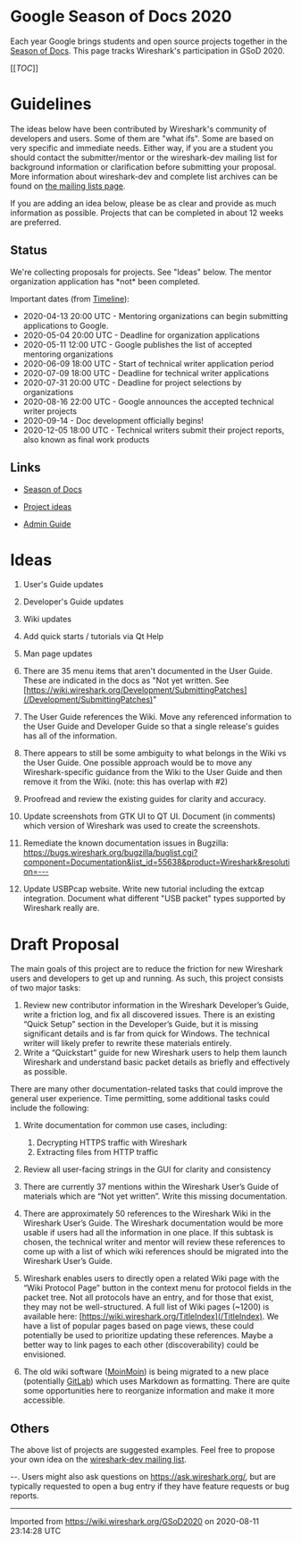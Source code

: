# Google Season of Docs 2020

Each year Google brings students and open source projects together in the [Season of Docs](https://developers.google.com/season-of-docs). This page tracks Wireshark's participation in GSoD 2020.

[[_TOC_]]

# Guidelines

The ideas below have been contributed by Wireshark's community of developers and users. Some of them are "what ifs". Some are based on very specific and immediate needs. Either way, if you are a student you should contact the submitter/mentor or the wireshark-dev mailing list for background information or clarification before submitting your proposal. More information about wireshark-dev and complete list archives can be found on [the mailing lists page](https://www.wireshark.org/lists/).

If you are adding an idea below, please be as clear and provide as much information as possible. Projects that can be completed in about 12 weeks are preferred.

## Status

We're collecting proposals for projects. See "Ideas" below. The mentor organization application has \*not\* been completed.

Important dates (from [Timeline](https://developers.google.com/season-of-docs/docs/timeline)):

  - 2020-04-13 20:00 UTC - Mentoring organizations can begin submitting applications to Google.
  - 2020-05-04 20:00 UTC - Deadline for organization applications
  - 2020-05-11 12:00 UTC - Google publishes the list of accepted mentoring organizations
  - 2020-06-09 18:00 UTC - Start of technical writer application period
  - 2020-07-09 18:00 UTC - Deadline for technical writer applications
  - 2020-07-31 20:00 UTC - Deadline for project selections by organizations
  - 2020-08-16 22:00 UTC - Google announces the accepted technical writer projects
  - 2020-09-14 - Doc development officially begins\!
  - 2020-12-05 18:00 UTC - Technical writers submit their project reports, also known as final work products

## Links

  - [Season of Docs](https://developers.google.com/season-of-docs)

  - [Project ideas](https://developers.google.com/season-of-docs/docs/project-ideas)

  - [Admin Guide](https://developers.google.com/season-of-docs/docs/admin-guide)

# Ideas

1.  User's Guide updates

2.  Developer's Guide updates

3.  Wiki updates

4.  Add quick starts / tutorials via Qt Help

5.  Man page updates

6.  There are 35 menu items that aren't documented in the User Guide. These are indicated in the docs as "Not yet written. See [https://wiki.wireshark.org/Development/SubmittingPatches](/Development/SubmittingPatches)"

7.  The User Guide references the Wiki. Move any referenced information to the User Guide and Developer Guide so that a single release's guides has all of the information.

8.  There appears to still be some ambiguity to what belongs in the Wiki vs the User Guide. One possible approach would be to move any Wireshark-specific guidance from the Wiki to the User Guide and then remove it from the Wiki. (note: this has overlap with \#2)

9.  Proofread and review the existing guides for clarity and accuracy.

10. Update screenshots from GTK UI to QT UI. Document (in comments) which version of Wireshark was used to create the screenshots.

11. Remediate the known documentation issues in Bugzilla: <https://bugs.wireshark.org/bugzilla/buglist.cgi?component=Documentation&list_id=55638&product=Wireshark&resolution=--->

12. Update USBPcap website. Write new tutorial including the extcap integration. Document what different "USB packet" types supported by Wireshark really are.

# Draft Proposal

The main goals of this project are to reduce the friction for new Wireshark users and developers to get up and running. As such, this project consists of two major tasks:

1.  Review new contributor information in the Wireshark Developer’s Guide, write a friction log, and fix all discovered issues. There is an existing “Quick Setup” section in the Developer’s Guide, but it is missing significant details and is far from quick for Windows. The technical writer will likely prefer to rewrite these materials entirely.
2.  Write a “Quickstart” guide for new Wireshark users to help them launch Wireshark and understand basic packet details as briefly and effectively as possible.

There are many other documentation-related tasks that could improve the general user experience. Time permitting, some additional tasks could include the following:

1.  Write documentation for common use cases, including:
    
    1.  Decrypting HTTPS traffic with Wireshark
    2.  Extracting files from HTTP traffic

2.  Review all user-facing strings in the GUI for clarity and consistency

3.  There are currently 37 mentions within the Wireshark User’s Guide of materials which are “Not yet written”. Write this missing documentation.

4.  There are approximately 50 references to the Wireshark Wiki in the Wireshark User’s Guide. The Wireshark documentation would be more usable if users had all the information in one place. If this subtask is chosen, the technical writer and mentor will review these references to come up with a list of which wiki references should be migrated into the Wireshark User’s Guide.

5.  Wireshark enables users to directly open a related Wiki page with the “Wiki Protocol Page” button in the context menu for protocol fields in the packet tree. Not all protocols have an entry, and for those that exist, they may not be well-structured. A full list of Wiki pages (\~1200) is available here: [https://wiki.wireshark.org/TitleIndex](/TitleIndex). We have a list of popular pages based on page views, these could potentially be used to prioritize updating these references. Maybe a better way to link pages to each other (discoverability) could be envisioned.

6.  The old wiki software ([MoinMoin](/MoinMoin)) is being migrated to a new place (potentially [GitLab](/GitLab)) which uses Markdown as formatting. There are quite some opportunities here to reorganize information and make it more accessible.

## Others

The above list of projects are suggested examples. Feel free to propose your own idea on the [wireshark-dev mailing list](https://www.wireshark.org/lists/wireshark-dev/).

\--. Users might also ask questions on <https://ask.wireshark.org/>, but are typically requested to open a bug entry if they have feature requests or bug reports.

---

Imported from https://wiki.wireshark.org/GSoD2020 on 2020-08-11 23:14:28 UTC
